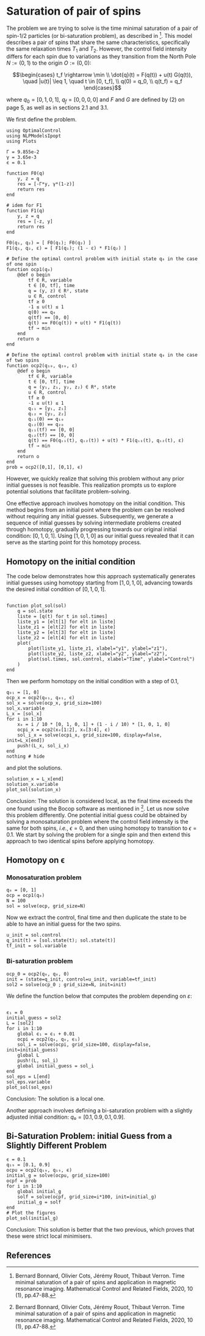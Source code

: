 # Saturation of pair of spins

The problem we are trying to solve is the time minimal saturation of a pair of spin-$1/2$ particles (or bi-saturation problem), as described in [^1]. This model describes a pair of spins that share the same characteristics, specifically the same relaxation times $T_1$ and $T_2$. However, the control field intensity differs for each spin due to variations as they transition from the North Pole $N := (0,1)$ to the origin $O:=(0,0)$:

```math
\begin{cases}
t_f \rightarrow \min \\
\dot{q}(t) = F(q(t)) + u(t) G(q(t)), \quad |u(t)| \leq 1, \quad t \in [0, t_f], \\
q(0) = q_0, \\
q(t_f) = q_f
\end{cases}
```

where $q_0=[0,1,0,1]$, $q_f=[0,0,0,0]$ and $F$ and $G$ are defined by (2) on page 5, as well as in sections 2.1 and 3.1.

We first define the problem.

```@example main
using OptimalControl
using NLPModelsIpopt
using Plots

Γ = 9.855e-2
γ = 3.65e-3
ϵ = 0.1

function F0(q)
    y, z = q
    res = [-Γ*y, γ*(1-z)]
    return res
end

# idem for F1
function F1(q)
    y, z = q
    res = [-z, y]
    return res
end

F0(q₁, q₂) = [ F0(q₁); F0(q₂) ]
F1(q₁, q₂, ε) = [ F1(q₁); (1 - ε) * F1(q₂) ]

# Define the optimal control problem with initial state q₀ in the case of one spin
function ocp1(q₀)
    @def o begin
        tf ∈ R, variable
        t ∈ [0, tf], time
        q = (y, z) ∈ R², state
        u ∈ R, control
        tf ≥ 0
        -1 ≤ u(t) ≤ 1
        q(0) == q₀
        q(tf) == [0, 0]
        q̇(t) == F0(q(t)) + u(t) * F1(q(t))
        tf → min
    end
    return o
end

# Define the optimal control problem with initial state q₀ in the case of two spins
function ocp2(q₁₀, q₂₀, ε)
    @def o begin
        tf ∈ R, variable
        t ∈ [0, tf], time
        q = (y₁, z₁, y₂, z₂) ∈ R⁴, state
        u ∈ R, control
        tf ≥ 0
        -1 ≤ u(t) ≤ 1
        qᵢ₁ = [y₁, z₁]
        qᵢ₂ = [y₂, z₂]
        qᵢ₁(0) == q₁₀
        qᵢ₂(0) == q₂₀
        qᵢ₁(tf) == [0, 0]
        qᵢ₂(tf) == [0, 0]
        q̇(t) == F0(qᵢ₁(t), qᵢ₂(t)) + u(t) * F1(qᵢ₁(t), qᵢ₂(t), ε)
        tf → min
    end
    return o
end
prob = ocp2([0,1], [0,1], ϵ)
```
However, we quickly realize that solving this problem without any prior initial guesses is not feasible. This realization prompts us to explore potential solutions that facilitate problem-solving.

One effective approach involves homotopy on the initial condition. This method begins from an initial point where the problem can be resolved without requiring any initial guesses. Subsequently, we generate a sequence of initial guesses by solving intermediate problems created through homotopy, gradually progressing towards our original initial condition: $[0, 1, 0, 1]$. Using $[1, 0, 1, 0]$ as our initial guess revealed that it can serve as the starting point for this homotopy process.

## Homotopy on the initial condition
The code below demonstrates how this approach systematically generates initial guesses using homotopy starting from $[1, 0, 1, 0]$, advancing towards the desired initial condition of $[0, 1, 0, 1]$.



```@example main

function plot_sol(sol)
    q = sol.state
    liste = [q(t) for t in sol.times]
    liste_y1 = [elt[1] for elt in liste]
    liste_z1 = [elt[2] for elt in liste]
    liste_y2 = [elt[3] for elt in liste]
    liste_z2 = [elt[4] for elt in liste]
    plot(
        plot(liste_y1, liste_z1, xlabel="y1", ylabel="z1"),
        plot(liste_y2, liste_z2, xlabel="y2", ylabel="z2"),
        plot(sol.times, sol.control, xlabel="Time", ylabel="Control")
    )
end
```

Then we perform homotopy on the initial condition with a step of 0.1,

```@example main
q₀₁ = [1, 0]
ocp_x = ocp2(q₀₁, q₀₁, ϵ)
sol_x = solve(ocp_x, grid_size=100)
sol_x.variable
L_x = [sol_x]
for i in 1:10
    x₀ = i / 10 * [0, 1, 0, 1] + (1 - i / 10) * [1, 0, 1, 0]
    ocpi_x = ocp2(x₀[1:2], x₀[3:4], ϵ)
    sol_i_x = solve(ocpi_x, grid_size=100, display=false, init=L_x[end]) 
    push!(L_x, sol_i_x)
end
nothing # hide
```

and plot the solutions.

```@example main
solution_x = L_x[end]
solution_x.variable
plot_sol(solution_x)
```

Conclusion: The solution is considered local, as the final time exceeds the one found using the Bocop software as mentioned in [^1].
Let us now solve this problem differently. One potential initial guess could be obtained by solving a monosaturation problem where the control field intensity is the same for both spins, *i.e.*, $ϵ = 0$, and then using homotopy to transition to $ϵ = 0.1$. We start by solving the problem for a single spin and then extend this approach to two identical spins before applying homotopy.

## Homotopy on ϵ

### Monosaturation problem

```@example main
q₀ = [0, 1]
ocp = ocp1(q₀)
N = 100
sol = solve(ocp, grid_size=N) 
```

Now we extract the control, final time and then duplicate the state to be able to have an initial guess for the two spins.

```@example main
u_init = sol.control  
q_init(t) = [sol.state(t); sol.state(t)]
tf_init = sol.variable
```

### Bi-saturation problem

```@example main
ocp_0 = ocp2(q₀, q₀, 0)
init = (state=q_init, control=u_init, variable=tf_init)
sol2 = solve(ocp_0 ; grid_size=N, init=init)
```

We define the function below that computes the problem depending on $\varepsilon$: 

```@example main

ϵ₁ = 0
initial_guess = sol2
L = [sol2]
for i in 1:10
    global ϵ₁ = ϵ₁ + 0.01
    ocpi = ocp2(q₀, q₀, ϵ₁)
    sol_i = solve(ocpi, grid_size=100, display=false, init=initial_guess)
    global L
    push!(L, sol_i)
    global initial_guess = sol_i
end
sol_eps = L[end]
sol_eps.variable
plot_sol(sol_eps)
```

Conclusion: The solution is a local one.

Another approach involves defining a bi-saturation problem with a slightly adjusted initial condition: $q₀ = [0.1, 0.9, 0.1, 0.9]$.

##  Bi-Saturation Problem: initial Guess from a Slightly Different Problem
```@example main
ϵ = 0.1
q₁₉ = [0.1, 0.9]
ocpu = ocp2(q₁₉, q₁₉, ϵ)
initial_g = solve(ocpu, grid_size=100)
ocpf = prob
for i in 1:10
    global initial_g
    solf = solve(ocpf, grid_size=i*100, init=initial_g)
    initial_g = solf
end
# Plot the figures
plot_sol(initial_g)
```

Conclusion: This solution is better that the two previous, which proves that these were strict local minimisers.

## References
[^1]: Bernard Bonnard, Olivier Cots, Jérémy Rouot, Thibaut Verron. Time minimal saturation of a pair of spins and application in magnetic resonance imaging. Mathematical Control and Related Fields, 2020, 10 (1), pp.47-88.